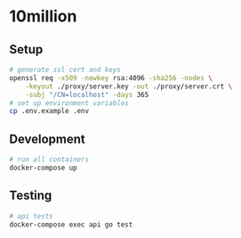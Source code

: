 # 10million

## Setup

```sh
# generate ssl cert and keys
openssl req -x509 -newkey rsa:4096 -sha256 -nodes \
    -keyout ./proxy/server.key -out ./proxy/server.crt \
    -subj "/CN=localhost" -days 365
# set up environment variables
cp .env.example .env
```

## Development

```sh
# run all containers
docker-compose up
```

## Testing

```sh
# api tests
docker-compose exec api go test
```
